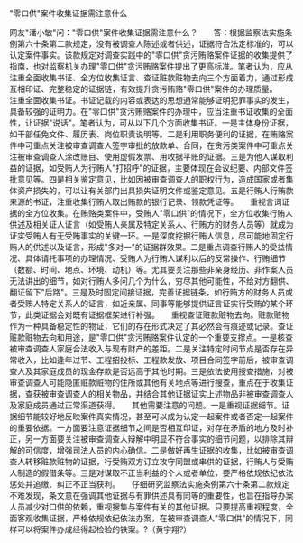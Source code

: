 "零口供"案件收集证据需注意什么

网友"潘小敏"问："零口供"案件收集证据需注意什么？　　答：根据监察法实施条例第六十条第二款规定，没有被调查人陈述或者供述，证据符合法定标准的，可以认定案件事实。该款规定对调查实践中的"零口供"贪污贿赂案件证据的收集提供了指南，也对监察机关办理"零口供"贪污贿赂案件提出了更高标准。笔者认为，应从注重全面收集书证、全方位收集证言、查证赃款赃物去向三个方面着力，通过形成互相印证、完整稳定的证据链，有效提升贪污贿赂"零口供"案件的办理质量。　　注重全面收集书证。书证记载的内容或表达的思想通常能够证明犯罪事实的发生，具备较强的证明力。在"零口供"贪污贿赂案件的办理中，应当注重书证收集的全面性，让证据"说话"。笔者认为，可从以下几个方面收集书证。一是主体身份证据，如干部任免文件、履历表、岗位职责说明等。二是利用职务便利的证据，在贿赂案件中可重点关注被审查调查人签字审批的放款单、合同，在贪污类案件中可重点关注被审查调查人涂改账目、使用虚假发票、用收据平账的证据。三是为他人谋取利益的证据，如受贿人为行贿人"打招呼"的证据，主要体现在会议纪要、内部文件签批意见等。四是相关鉴定意见，比如因被审查调查人的职权行为，造成国家或者集体资产损失的，可以让有关部门出具损失证明文件或鉴定意见。五是行贿人行贿款来源的书证，注重收集行贿人取出贿款的银行记录、领款凭证等。　　重视言词证据的全方位收集。在贿赂类案件中，受贿人"零口供"的情况下，全方位收集行贿人供述及相关证人证言（如受贿人亲属及特定关系人、行贿方的财务人员等）就成为证实受贿人有无受贿事实的关键一环。一是深度挖掘行贿人信息，尽可能地固定行贿人的供述以及证言，形成"多对一"的证据群效果。二是重点调查行贿人的受益情况、具体请托事项的办理情况、受贿人为行贿人谋利以后的反常操作、行贿细节（数额、时间、地点、环境、动机）等。尤其要关注那些非亲身经历、非作案人员无法讲出的细节，如对行贿人多问几个为什么，穷尽其他可能性，不给对方翻供、翻证留下"后路"。三是及时固定间接证据，完善证据链条，如行贿方的财务人员或者受贿人特定关系人的证言，如近亲属、同事等能够提供证言证实行受贿的某个环节，此类证据会对既有证据框架进行补强。　　重视查证赃款赃物去向。赃款赃物作为一种具备稳定性的物证，它们的存在形式决定了其必然会有痕迹或记录。查证赃款赃物去向和用途，是"零口供"贪污贿赂案件认定的一个重要支撑点。一是核查被审查调查人家庭合法收入与现有财产的差距。二是关注特定时间节点是否存在异常收入，比如逢年过节、工程招投标、工程款发放、项目合同签字前后，被审查调查人及其家庭成员的现金存款是否远高于其他时期。三是依法使用搜查措施，对被审查调查人可能隐匿赃款赃物的住所或其他有关地点等进行搜查，重点在于收集证据，查获被审查调查人的相关物品，并结合其他证据证实上述物品非被审查调查人及家庭成员通过正常渠道获得。　　其他需要注意的问题。一是重视证据细节。证据细节能较好地反映案件真实情况，甚至可以成为认定一起案件或者否定一起案件的重要依据。一方面要注意证据细节之间是否相互印证，对存在矛盾的地方及时补正，另一方面要关注被审查调查人辩解中明显不符合事实的细节问题，以排除其辩解的可信度，增强司法人员的内心确信。二是做好再生证据的收集，比如被审查调查人转移赃款赃物的证据，行受贿双方订立攻守同盟或串供的证据，行贿人与受贿人制造的假借条等。三是对谋取不正当利益的个人或者单位，要严格依规依纪依法惩处并追缴、纠正不正当获利。　　仔细研究监察法实施条例第六十条第二款规定不难发现，条文意在强调其他证据与有罪供述具有同等的重要性，也旨在指导办案人员减少对口供的依赖，重视搜集与案件有关的其他证据。只要提高重视程度，全面客观收集证据，严格依规依纪依法办案，在被审查调查人"零口供"的情况下，同样可以将案件办成经得起检验的铁案。?（黄宇翔?）
